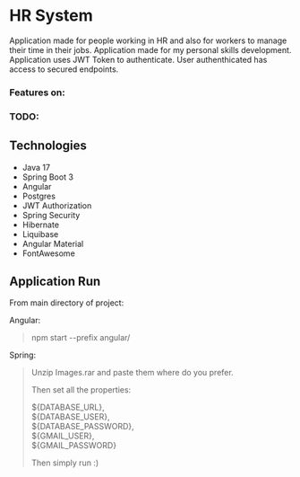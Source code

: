 # HR System
Application made for people working in HR and also for workers to manage their time
in their jobs.
Application made for my personal skills development.  
Application uses JWT Token to authenticate.
User authenthicated has access to secured endpoints.

### Features on:

### TODO:

## Technologies
* Java 17
* Spring Boot 3
* Angular
* Postgres
* JWT Authorization
* Spring Security
* Hibernate
* Liquibase
* Angular Material
* FontAwesome

## Application Run
From main directory of project:

Angular:
> npm start --prefix angular/


Spring:

> Unzip Images.rar and paste them where do you prefer.
>
> Then set all the properties:
>
> ${DATABASE_URL},  
> ${DATABASE_USER},  
> ${DATABASE_PASSWORD},   
> ${GMAIL_USER},  
> ${GMAIL_PASSWORD}
>
> Then simply run :)
